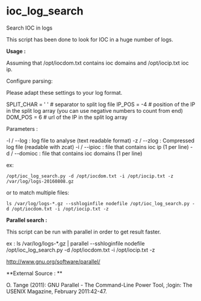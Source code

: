 # ioc_log_search
Search IOC in logs

This script has been done to look for IOC in a huge number of logs.

**Usage :**

Assuming that /opt/iocdom.txt contains ioc domains and /opt/iocip.txt ioc ip.

Configure parsing:

Please adapt these settings to your log format.

SPLIT_CHAR = ' ' # separator to split log file
IP_POS = -4 # position of the IP in the split log array (you can use negative numbers to count from end)
DOM_POS = 6 # url of the IP in the split log array

Parameters : 

-l / --log : log file to analyse (text readable format)
-z / --zlog : Compressed log file (readable with zcat)
-i / --ipioc : file that contains ioc ip (1 per line)
-d / --domioc : file that contains ioc domains (1 per line)

ex:

```
/opt/ioc_log_search.py -d /opt/iocdom.txt -i /opt/iocip.txt -z /var/log/logs-20160808.gz
```

or to match multiple files:

```
ls /var/log/logs-*.gz --sshloginfile nodefile /opt/ioc_log_search.py -d /opt/iocdom.txt -i /opt/iocip.txt -z
```

**Parallel search :**

This script can be run with parallel in order to get result faster.

ex : 
ls /var/log/logs-*.gz | parallel --sshloginfile nodefile /opt/ioc_log_search.py -d /opt/iocdom.txt -i /opt/iocip.txt -z

http://www.gnu.org/software/parallel/

**External Source : **

O. Tange (2011): GNU Parallel - The Command-Line Power Tool,
;login: The USENIX Magazine, February 2011:42-47.
